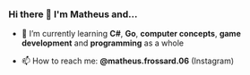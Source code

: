 ### Hi there 👋 I'm Matheus and...

- 🌱 I’m currently learning **C#**, **Go**, **computer concepts**, **game development** and **programming** as a whole

- 📫 How to reach me: **@matheus.frossard.06** (Instagram)
